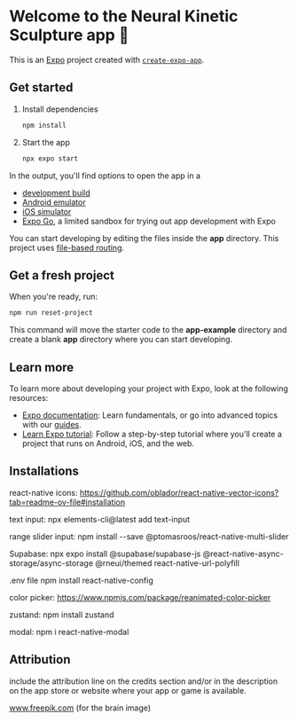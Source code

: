 # Welcome to the Neural Kinetic Sculpture app 👋

This is an [Expo](https://expo.dev) project created with [`create-expo-app`](https://www.npmjs.com/package/create-expo-app).

## Get started

1. Install dependencies

   ```bash
   npm install
   ```

2. Start the app

   ```bash
   npx expo start
   ```

In the output, you'll find options to open the app in a

- [development build](https://docs.expo.dev/develop/development-builds/introduction/)
- [Android emulator](https://docs.expo.dev/workflow/android-studio-emulator/)
- [iOS simulator](https://docs.expo.dev/workflow/ios-simulator/)
- [Expo Go](https://expo.dev/go), a limited sandbox for trying out app development with Expo

You can start developing by editing the files inside the **app** directory. This project uses [file-based routing](https://docs.expo.dev/router/introduction).

## Get a fresh project

When you're ready, run:

```bash
npm run reset-project
```

This command will move the starter code to the **app-example** directory and create a blank **app** directory where you can start developing.

## Learn more

To learn more about developing your project with Expo, look at the following resources:

- [Expo documentation](https://docs.expo.dev/): Learn fundamentals, or go into advanced topics with our [guides](https://docs.expo.dev/guides).
- [Learn Expo tutorial](https://docs.expo.dev/tutorial/introduction/): Follow a step-by-step tutorial where you'll create a project that runs on Android, iOS, and the web.

## Installations
react-native icons:
https://github.com/oblador/react-native-vector-icons?tab=readme-ov-file#installation

text input:
npx elements-cli@latest add text-input

range slider input:
npm install --save @ptomasroos/react-native-multi-slider

Supabase:
npx expo install @supabase/supabase-js @react-native-async-storage/async-storage @rneui/themed react-native-url-polyfill

.env file
npm install react-native-config

color picker:
https://www.npmjs.com/package/reanimated-color-picker

zustand:
npm install zustand

modal:
npm i react-native-modal


## Attribution
 include the attribution line on the credits section and/or in the description on the app store or website where your app or game is available.
 
 www.freepik.com (for the brain image)